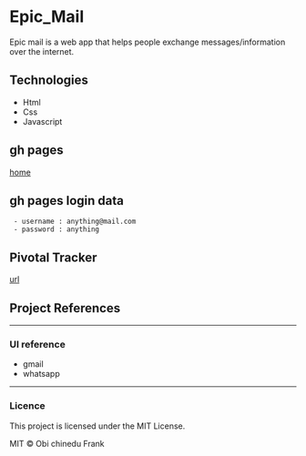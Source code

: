# Epic_Mail

Epic mail is a web app that helps people exchange
messages/information over the internet.

## Technologies
 - Html
 - Css
 - Javascript

## gh pages
[home](https://frankchinedu.github.io/Epic_Mail/UI/index.html)

## gh pages login data 
```
 - username : anything@mail.com
 - password : anything
```

## Pivotal Tracker
  [url](https://www.pivotaltracker.com/n/projects/2315126)


## Project References
 - - -
### UI reference
 - gmail
 - whatsapp
- - -

### Licence
This project is licensed under the MIT License.

MIT © Obi chinedu Frank
